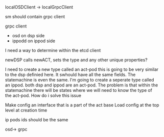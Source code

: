 localOSDClient -> localGrpcClient

sm should contain grpc client

grpc client
- osd on dsp side
- ippodd on ippod side

I need a way to determine within the etcd client 

newDSP calls newACT, sets the type and any other unique properties?

I need to create a new type called an act-pod this is going to be very similar to the dsp definied here. It swhould have all the same fields. The statemachine is even the same. I'm going to create a seperate type called an ippod. both dsp and ippod are an act-pod. The problem is that within the statemachine there will be states where we will need to know the type of the act-pod. How do i solve this issue

Make config an interface that is a part of the act base
Load config at the top level at creation time

ip pods ids should be the same 

osd-> grpc